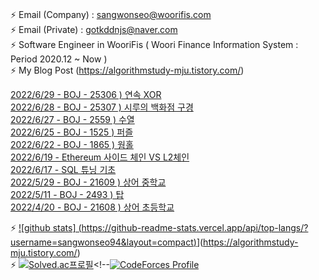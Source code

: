   ### 
⚡ Email (Company) : sangwonseo@woorifis.com  
⚡ Email (Private) : gotkddnjs@naver.com  
⚡ Software Engineer in WooriFis ( Woori Finance Information System : Period 2020.12 ~ Now )  
⚡ My Blog Post  (https://algorithmstudy-mju.tistory.com/)

[2022/6/29 - BOJ - 25306 ) 연속 XOR](https://algorithmstudy-mju.tistory.com/243) <br>
[2022/6/28 - BOJ - 25307 ) 시루의 백화점 구경](https://algorithmstudy-mju.tistory.com/242) <br>
[2022/6/27 - BOJ - 2559 ) 수열](https://algorithmstudy-mju.tistory.com/241) <br>
[2022/6/25 - BOJ - 1525 ) 퍼즐](https://algorithmstudy-mju.tistory.com/240) <br>
[2022/6/22 - BOJ - 1865 ) 웜홀](https://algorithmstudy-mju.tistory.com/239) <br>
[2022/6/19 - Ethereum 사이드 체인 VS L2체인](https://algorithmstudy-mju.tistory.com/238) <br>
[2022/6/17 - SQL 튜닝 기초](https://algorithmstudy-mju.tistory.com/237) <br>
[2022/5/29 - BOJ - 21609 ) 상어 중학교](https://algorithmstudy-mju.tistory.com/236) <br>
[2022/5/11 - BOJ - 2493 ) 탑](https://algorithmstudy-mju.tistory.com/150) <br>
[2022/4/20 - BOJ - 21608 ) 상어 초등학교](https://algorithmstudy-mju.tistory.com/235) <br>

⚡ [![github stats]  (https://github-readme-stats.vercel.app/api/top-langs/?username=sangwonseo94&layout=compact)](https://github.com/anuraghazra/github-readme-stats)](https://algorithmstudy-mju.tistory.com/)  
⚡ [![Solved.ac프로필](http://mazassumnida.wtf/api/v2/generate_badge?boj=gotkddnjs)](https://solved.ac/gotkddnjs)<!--[![CodeForces Profile](https://cf.leed.at?id=sangwon)](https://codeforces.com/profile/sangwon)   
